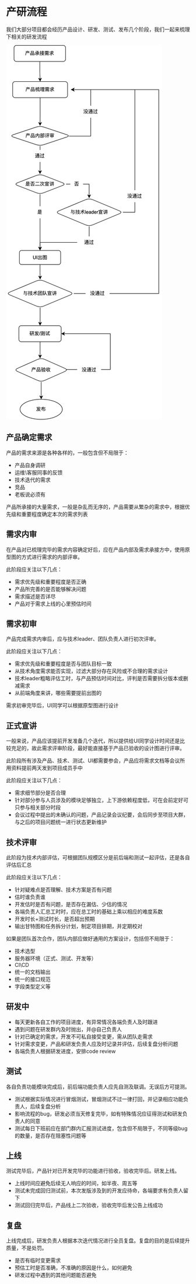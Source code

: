 # 产研流程
我们大部分项目都会经历产品设计、研发、测试、发布几个阶段，我们一起来梳理下相关的研发流程

![产研流程](../../assets/productDev.png)

## 产品确定需求
产品的需求来源是各种各样的，一般包含但不局限于：
- 产品自身调研
- 运维\客服同事的反馈
- 技术迭代的需求
- 竞品
- 老板说必须有

产品所承接的大量需求，一般是杂乱而无序的，产品需要从繁杂的需求中，根据优先级和重要程度确定本次的需求列表

## 需求内审
在产品对已梳理完毕的需求内容确定好后，应在产品内部及需求承接方中，使用原型图的方式进行需求的内部评审。

此阶段应关注以下几点：
- 需求优先级和重要程度是否正确
- 产品所完善的是否能够解决问题
- 需求描述是否详尽
- 产品对于需求上线的心里预估时间

## 需求初审
产品完成需求内审后，应与技术leader、团队负责人进行初次评审。

此阶段应关注以下几点：
- 需求优先级和重要程度是否与团队目标一致
- 从技术角度需求能否实现，过滤大部分存在风险或不合理的需求设计
- 技术leader粗略评估工时，与产品预估时间对比，评判是否需要拆分版本或删减需求
- 从前端角度来讲，哪些需要提前出图的

需求初审完毕后，UI同学可以根据原型图进行设计

## 正式宣讲
一般来说，产品应该提前开发准备几个迭代，所以提供给UI同学设计时间还是比较充足的，故此需求评审阶段，最好能直接基于产品已验收的设计图进行评审。

此阶段所有涉及产品、技术、测试、UI都需要参会，产品应将需求文档等会议所用资料提前两天发到项目成员手中

此阶段应关注以下几点：
- 需求细节部分是否合理
- 针对部分参与人员涉及的模块足够独立，上下游依赖程度低，可在会前定好可只参与相关部分时段
- 会议过程中提出的未确认的问题，产品记录会议纪要，会后同步至项目大群，与之后的项目问题统一进行状态更新维护

## 技术评审
此阶段为技术内部评估，可根据团队规模区分是前后端和测试一起评估，还是各自评估后汇总

此阶段应关注以下几点：
- 针对疑难点是否理解、技术方案是否有问题
- 估时谁负责谁
- 开发估时是否有问题，是否存在漏估、少估的情况
- 各端负责人汇总工时时，应在总工时的基础上乘以相应的难度系数
- 开发时长+测试时长，是否超出预期
- 输出甘特图和任务拆分计划，制定项目排期，并定期校对

如果是团队首次合作，团队内部应做好通用的方案设计，包括但不局限于：
- 技术选型
- 服务器环境（正式、测试、开发等）
- CI\CD
- 统一的文档输出
- 统一的接口规范
- 字段类型定义等

## 研发中
- 每天更新各自工作的项目进度，有异常情况各端负责人及时跟进
- 遇到问题在研发群内及时抛出，并@自己负责人
- 针对已确定的需求，开发不可私自接受变更，需从团队走需求
- 针对需求变更，产品和研发负责人应及时记录并评估，后续复盘分析问题
- 各端负责人根据研发进度，安排code review

## 测试
各自负责功能模块完成后，前后端功能负责人应先自测及联调。无误后方可提测。

- 测试根据实际情况进行冒烟测试，冒烟测试不过一律打回，并记录相应功能负责人，后续复盘分析
- 影响流程的bug，研发必须当天修复完毕，如有特殊情况应征得测试和研发负责人的同意
- 测试每日下班前应在部门群内汇报测试进度，包含但不局限于，不同等级bug的数量，是否存在阻塞性问题等

## 上线
测试完毕后，产品针对已开发完毕的功能进行验收，验收完毕后。研发上线。
- 上线时间应避免后续无人响应的时间，如半夜、周五等
- 测试未完成回归测试前，本次发版涉及到的开发应待命，各端要求有负责人留下
- 测试回归完毕后，产品线上二次验收，验收完毕后发公告上线成功

## 复盘
上线完成后，研发负责人根据本次迭代情况进行全员复盘。复盘的目的是后续提升质量，不是处罚。
- 是否有临时变更需求
- 预估工时是否准确，不准确的原因是什么，如何避免
- 研发过程中遇到的其他问题能否避免

